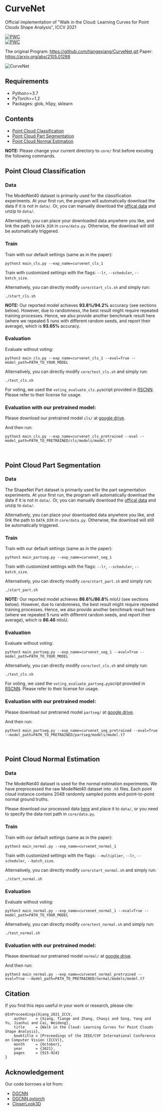 # CurveNet
Official implementation of "Walk in the Cloud: Learning Curves for Point Clouds Shape Analysis", ICCV 2021

[![PWC](https://img.shields.io/endpoint.svg?url=https://paperswithcode.com/badge/walk-in-the-cloud-learning-curves-for-point/3d-point-cloud-classification-on-modelnet40)](https://paperswithcode.com/sota/3d-point-cloud-classification-on-modelnet40?p=walk-in-the-cloud-learning-curves-for-point)  
[![PWC](https://img.shields.io/endpoint.svg?url=https://paperswithcode.com/badge/walk-in-the-cloud-learning-curves-for-point/3d-part-segmentation-on-shapenet-part)](https://paperswithcode.com/sota/3d-part-segmentation-on-shapenet-part?p=walk-in-the-cloud-learning-curves-for-point)

The original Program: https://github.com/tiangexiang/CurveNet.git
Paper: https://arxiv.org/abs/2105.01288

![CurveNet](./poster3.png)

## Requirements
- Python>=3.7
- PyTorch>=1.2
- Packages: glob, h5py, sklearn

## Contents
- [Point Cloud Classification](#point-cloud-classification)
- [Point Cloud Part Segmentation](#point-cloud-part-segmentation)
- [Point Cloud Normal Estimation](#point-cloud-normal-estimation)

**NOTE:** Please change your current directory to ```core/``` first before excuting the following commands.

## Point Cloud Classification
### Data

The ModelNet40 dataset is primarily used for the classification experiments. At your first run, the program will automatically download the data if it is not in ```data/```. Or, you can manually download the [offical data](https://shapenet.cs.stanford.edu/media/modelnet40_ply_hdf5_2048.zip) and unzip to ```data/```. 

Alternatively, you can place your downloaded data anywhere you like, and link the path to ```DATA_DIR``` in ```core/data.py```. Otherwise, the download will still be automatically triggered.

### Train

Train with our default settings (same as in the paper):

``` 
python3 main_cls.py --exp_name=curvenet_cls_1
```

Train with customized settings with the flags: ```--lr```, ```--scheduler```, ```--batch_size```.

Alternatively, you can directly modify ```core/start_cls.sh``` and simply run:

```
./start_cls.sh
```

**NOTE:** Our reported model achieves **93.8%/94.2%** accuracy (see sections below). However, due to randomness, the best result might require repeated training processes. Hence, we also provide another benchmark result here (where we repeated 5 runs with different random seeds, and report their average), which is **93.65%** accuracy.

<!-- **NOTE:** Due to randomness, the results could be slightly different than the one reported in our paper. We repeated 5 runs with different random seeds, and got an average of **93.65%** classification accuracy. -->

### Evaluation


Evaluate without voting:
``` 
python3 main_cls.py --exp_name=curvenet_cls_1 --eval=True --model_path=PATH_TO_YOUR_MODEL
```

Alternatively, you can directly modify ```core/test_cls.sh``` and simply run:
``` 
./test_cls.sh
```

For voting, we used the ```voting_evaluate_cls.py```script provided in [RSCNN](https://github.com/Yochengliu/Relation-Shape-CNN). Please refer to their license for usage.

### Evaluation with our pretrained model:

Please download our pretrained model ```cls/``` at [google drive](https://drive.google.com/drive/folders/1kX-zIipyzB0iMaopcijzdTRuHeTzfTSz?usp=sharing).

And then run:

``` 
python3 main_cls.py --exp_name=curvenet_cls_pretrained --eval --model_path=PATH_TO_PRETRAINED/cls/models/model.t7
```

&nbsp;
## Point Cloud Part Segmentation
### Data

The ShapeNet Part dataset is primarily used for the part segmentation experiments. At your first run, the program will automatically download the data if it is not in ```data/```. Or, you can manually download the [offical data](https://shapenet.cs.stanford.edu/media/shapenet_part_seg_hdf5_data.zip) and unzip to ```data/```. 

Alternatively, you can place your downloaded data anywhere you like, and link the path to ```DATA_DIR``` in ```core/data.py```. Otherwise, the download will still be automatically triggered.

### Train

Train with our default settings (same as in the paper):

``` 
python3 main_partseg.py --exp_name=curvenet_seg_1
```

Train with customized settings with the flags: ```--lr```, ```--scheduler```, ```--batch_size```.

Alternatively, you can directly modify ```core/start_part.sh``` and simply run:

```
./start_part.sh
```

**NOTE:** Our reported model achieves **86.6%/86.8%** mIoU (see sections below). However, due to randomness, the best result might require repeated training processes. Hence, we also provide another benchmark result here (where we repeated 5 runs with different random seeds, and report their average), which is **86.46** mIoU.

<!-- **NOTE:** Due to randomness, the results could be slightly different than the one reported in our paper. We repeated 5 runs with different random seeds, and got an average of **86.46** mIoU. -->

### Evaluation

Evaluate without voting:
``` 
python3 main_partseg.py --exp_name=curvenet_seg_1 --eval=True --model_path=PATH_TO_YOUR_MODEL
```

Alternatively, you can directly modify ```core/test_cls.sh``` and simply run:
``` 
./test_cls.sh
```

For voting, we used the ```voting_evaluate_partseg.py```script provided in [RSCNN](https://github.com/Yochengliu/Relation-Shape-CNN). Please refer to their license for usage.

### Evaluation with our pretrained model:

Please download our pretrained model ```partseg/``` at [google drive](https://drive.google.com/drive/folders/1kX-zIipyzB0iMaopcijzdTRuHeTzfTSz?usp=sharing).

And then run:

``` 
python3 main_partseg.py --exp_name=curvenet_seg_pretrained --eval=True --model_path=PATH_TO_PRETRAINED/partseg/models/model.t7
```

&nbsp;
## Point Cloud Normal Estimation

### Data

The ModelNet40 dataset is used for the normal estimation experiments. We have preprocessed the raw ModelNet40 dataset into  ```.h5``` files. Each point cloud instance contains 2048 randomly sampled points and point-to-point normal ground truths. 

Please download our processed data [here](https://drive.google.com/file/d/1j6lB3ZOF0_x_l9bqdchAxIYBi7Devie8/view?usp=sharing) and place it to ```data/```, or you need to specify the data root path in ```core/data.py```.

### Train

Train with our default settings (same as in the paper):

``` 
python3 main_normal.py --exp_name=curvenet_normal_1
```

Train with customized settings with the flags: ```--multiplier```, ```--lr```, ```--scheduler```, ```--batch_size```.

Alternatively, you can directly modify ```core/start_normal.sh``` and simply run:

```
./start_normal.sh
```

### Evaluation

Evaluate without voting:
``` 
python3 main_normal.py --exp_name=curvenet_normal_1 --eval=True --model_path=PATH_TO_YOUR_MODEL
```

Alternatively, you can directly modify ```core/test_normal.sh``` and simply run:
``` 
./test_normal.sh
```

### Evaluation with our pretrained model:

Please download our pretrained model ```normal/``` at [google drive](https://drive.google.com/drive/folders/1kX-zIipyzB0iMaopcijzdTRuHeTzfTSz?usp=sharing).

And then run:

``` 
python3 main_normal.py --exp_name=curvenet_normal_pretrained --eval=True --model_path=PATH_TO_PRETRAINED/normal/models/model.t7
```

## Citation  

If you find this repo useful in your work or research, please cite:  

```
@InProceedings{Xiang_2021_ICCV,
    author    = {Xiang, Tiange and Zhang, Chaoyi and Song, Yang and Yu, Jianhui and Cai, Weidong},
    title     = {Walk in the Cloud: Learning Curves for Point Clouds Shape Analysis},
    booktitle = {Proceedings of the IEEE/CVF International Conference on Computer Vision (ICCV)},
    month     = {October},
    year      = {2021},
    pages     = {915-924}
}
```

## Acknowledgement

Our code borrows a lot from:
- [DGCNN](https://github.com/WangYueFt/dgcnn)
- [DGCNN.pytorch](https://github.com/AnTao97/dgcnn.pytorch)
- [CloserLook3D](https://github.com/zeliu98/CloserLook3D)
